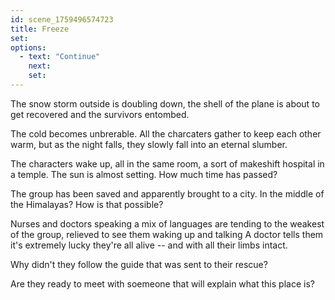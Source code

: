 ```yaml
---
id: scene_1759496574723
title: Freeze
set:
options:
  - text: "Continue"
    next: 
    set:
---
```


The snow storm outside is doubling down, the shell of the plane is about to get recovered and the survivors entombed.

The cold becomes unbrerable. All the charcaters gather to keep each other warm, but as the night falls, they slowly fall into an eternal slumber.


The characters wake up, all in the same room, a sort of makeshift hospital in a temple. The sun is almost setting. How much time has passed?

The group has been saved and apparently brought to a city. In the middle of the Himalayas? How is that possible?

Nurses and doctors speaking a mix of languages are tending to the weakest of the group, relieved to see them waking up and talking A doctor tells them it's extremely lucky they're all alive -- and with all their limbs intact.

Why didn't they follow the guide that was sent to their rescue?

Are they ready to meet with soemeone that will explain what this place is?
